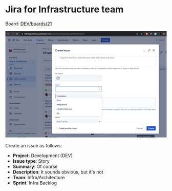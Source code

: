 # Jira for Infrastructure team

Board: [DEV/boards/21](https://talkingpointsorg.atlassian.net/jira/software/c/projects/DEV/boards/21)

![Image](./jira.png)

Create an issue as follows:

* __Project__: Development (DEV)
* __Issue type__: Story
* __Summary__: Of course
* __Description__: It sounds obvious, but it's not
* __Team__: Infra/Architecture
* __Sprint__: Infra Backlog
